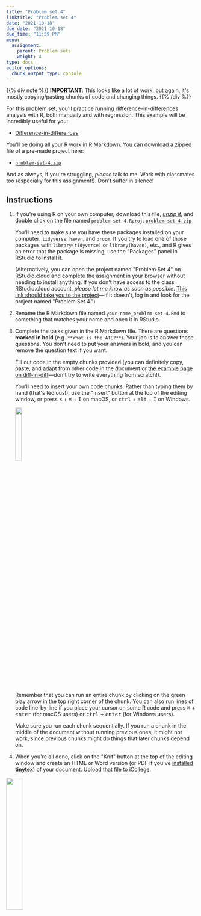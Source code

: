 ```yaml
---
title: "Problem set 4"
linktitle: "Problem set 4"
date: "2021-10-18"
due_date: "2021-10-18"
due_time: "11:59 PM"
menu:
  assignment:
    parent: Problem sets
    weight: 4
type: docs
editor_options: 
  chunk_output_type: console
---
```


{{% div note %}}
**IMPORTANT**: This looks like a lot of work, but again, it's mostly copying/pasting chunks of code and changing things. 
{{% /div %}}

For this problem set, you'll practice running difference-in-differences analysis with R, both manually and with regression. This example will be incredibly useful for you:

- [Difference-in-differences](/example/diff-in-diff/)

You'll be doing all your R work in R Markdown. You can download a zipped file of a pre-made project here:

- [<i class="fas fa-file-archive"></i> `problem-set-4.zip`](/projects/problem-set-4.zip)

And as always, if you're struggling, *please* talk to me. Work with classmates too (especially for this assignment!). Don't suffer in silence!


## Instructions

1. If you're using R on your own computer, download this file, [*unzip it*](/resource/unzipping/), and double click on the file named `problem-set-4.Rproj`: [<i class="fas fa-file-archive"></i> `problem-set-4.zip`](/projects/problem-set-4.zip)

    You'll need to make sure you have these packages installed on your computer: `tidyverse`, `haven`, and `broom`. If you try to load one of those packages with `library(tidyverse)` or `library(haven)`, etc., and R gives an error that the package is missing, use the "Packages" panel in RStudio to install it.

    (Alternatively, you can open the project named "Problem Set 4" on RStudio.cloud and complete the assignment in your browser without needing to install anything. If you don't have access to the class RStudio.cloud account, *please let me know as soon as possible*. [This link should take you to the project](https://rstudio.cloud/spaces/160211/project/2762021)—if it doesn't, log in and look for the project named "Problem Set 4.")

2. Rename the R Markdown file named `your-name_problem-set-4.Rmd` to something that matches your name and open it in RStudio.

3. Complete the tasks given in the R Markdown file. There are questions **marked in bold** (e.g. `**What is the ATE?**`). Your job is to answer those questions. You don't need to put your answers in bold, and you can remove the question text if you want.

    Fill out code in the empty chunks provided (you can definitely copy, paste, and adapt from other code in the document or [the example page on diff-in-diff](/example/diff-in-diff/)—don't try to write everything from scratch!).

    You'll need to insert your own code chunks. Rather than typing them by hand (that's tedious!), use the "Insert" button at the top of the editing window, or press  <kbd>⌥</kbd> + <kbd>⌘</kbd> + <kbd>I</kbd> on macOS, or <kbd>ctrl</kbd> + <kbd>alt</kbd> + <kbd>I</kbd> on Windows.

    <img src="/img/assignments/insert-chunk-button.png" width="19%" />

    Remember that you can run an entire chunk by clicking on the green play arrow in the top right corner of the chunk. You can also run lines of code line-by-line if you place your cursor on some R code and press <kbd>⌘</kbd> + <kbd>enter</kbd> (for macOS users) or <kbd>ctrl</kbd> + <kbd>enter</kbd> (for Windows users).

    Make sure you run each chunk sequentially. If you run a chunk in the middle of the document without running previous ones, it might not work, since previous chunks might do things that later chunks depend on.

4. When you're all done, click on the "Knit" button at the top of the editing window and create an HTML or Word version (or PDF if you've [installed **tinytex**](/resource/install/#install-tinytex)) of your document. Upload that file to iCollege.

<img src="/img/assignments/knit-button.png" width="30%" />

